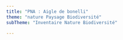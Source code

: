```yaml
---
title: "PNA : Aigle de bonelli"
theme: "nature Paysage Biodiversité"
subTheme: "Inventaire Nature Biodiversité"

---
```

